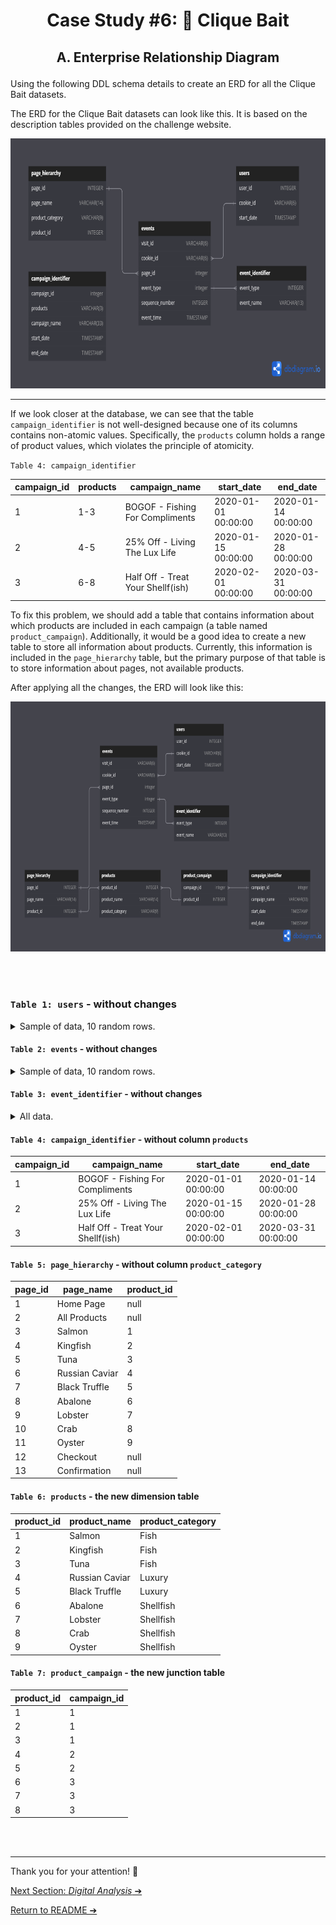 # <p align="center"> Case Study #6: 🎣 Clique Bait
 
## <p align="center"> A. Enterprise Relationship Diagram

Using the following DDL schema details to create an ERD for all the Clique Bait datasets.

The ERD for the Clique Bait datasets can look like this. It is based on the description tables provided on the challenge website.

<img src="assets/Clique Bait.png" height="400">

---

If we look closer at the database, we can see that the table `campaign_identifier` is not well-designed because one of its columns contains non-atomic values. Specifically, the `products` column holds a range of product values, which violates the principle of atomicity.

``Table 4: campaign_identifier``

| campaign_id | products | campaign_name                    | start_date          | end_date            |
|-------------|----------|----------------------------------|---------------------|---------------------|
| 1           | 1-3      | BOGOF - Fishing For Compliments | 2020-01-01 00:00:00 | 2020-01-14 00:00:00 |
| 2           | 4-5      | 25% Off - Living The Lux Life   | 2020-01-15 00:00:00 | 2020-01-28 00:00:00 |
| 3           | 6-8      | Half Off - Treat Your Shellf(ish) | 2020-02-01 00:00:00 | 2020-03-31 00:00:00 |

To fix this problem, we should add a table that contains information about which products are included in each campaign (a table named `product_campaign`). Additionally, it would be a good idea to create a new table to store all information about products. Currently, this information is included in the `page_hierarchy` table, but the primary purpose of that table is to store information about pages, not available products.

After applying all the changes, the ERD will look like this:

<img src="assets/Clique Bait v2.png" height="400">


<br></br>

### ``Table 1: users`` - without changes

<details><summary>
    Sample of data, 10 random rows.
  </summary> 

  user_id	| cookie_id	| start_date
--	| --	| --
397	| 3759ff	| 2020-03-30 00:00:00
215	| 863329	| 2020-01-26 00:00:00
191	| eefca9	| 2020-03-15 00:00:00
89	| 764796	| 2020-01-07 00:00:00
127	| 17ccc5	| 2020-01-22 00:00:00
81	| b0b666	| 2020-03-01 00:00:00
260	| a4f236	| 2020-01-08 00:00:00
203	| d1182f	| 2020-04-18 00:00:00
23	| 12dbc8	| 2020-01-18 00:00:00
375	| f61d69	| 2020-01-03 00:00:00
  </details>


#### ``Table 2: events`` - without changes

<details><summary>
    Sample of data, 10 random rows.
  </summary>  

| visit_id | cookie_id | page_id | event_type | sequence_number | event_time                 |
|----------|-----------|---------|------------|-----------------|---------------------------|
| 719fd3   | 3d83d3    | 5       | 1          | 4               | 2020-03-02 00:29:09.975502 |
| fb1eb1   | c5ff25    | 5       | 2          | 8               | 2020-01-22 07:59:16.761931 |
| 23fe81   | 1e8c2d    | 10      | 1          | 9               | 2020-03-21 13:14:11.745667 |
| ad91aa   | 648115    | 6       | 1          | 3               | 2020-04-27 16:28:09.824606 |
| 5576d7   | ac418c    | 6       | 1          | 4               | 2020-01-18 04:55:10.149236 |
| 48308b   | c686c1    | 8       | 1          | 5               | 2020-01-29 06:10:38.702163 |
| 46b17d   | 78f9b3    | 7       | 1          | 12              | 2020-02-16 09:45:31.926407 |
| 9fd196   | ccf057    | 4       | 1          | 5               | 2020-02-14 08:29:12.922164 |
| edf853   | f85454    | 1       | 1          | 1               | 2020-02-22 12:59:07.652207 |
| 3c6716   | 02e74f    | 3       | 2          | 5               | 2020-01-31 17:56:20.777383 |
  </details>

#### ``Table 3: event_identifier`` - without changes

<details><summary>
    All data.
  </summary>  

| event_type | event_name    |
|------------|---------------|
| 1          | Page View     |
| 2          | Add to Cart   |
| 3          | Purchase      |
| 4          | Ad Impression |
| 5          | Ad Click      |

  </details>

#### ``Table 4: campaign_identifier`` - without column `products`

| campaign_id  | campaign_name                    | start_date          | end_date            |
|-------------|----------------------------------|---------------------|---------------------|
| 1           | BOGOF - Fishing For Compliments | 2020-01-01 00:00:00 | 2020-01-14 00:00:00 |
| 2           | 25% Off - Living The Lux Life   | 2020-01-15 00:00:00 | 2020-01-28 00:00:00 |
| 3           | Half Off - Treat Your Shellf(ish) | 2020-02-01 00:00:00 | 2020-03-31 00:00:00 |



#### ``Table 5: page_hierarchy`` - without column `product_category`

| page_id | page_name          | product_id |
|---------|--------------------|------------|
| 1       | Home Page          | null       |
| 2       | All Products       | null       |
| 3       | Salmon             | 1          |
| 4       | Kingfish           | 2          |
| 5       | Tuna               | 3          |
| 6       | Russian Caviar     | 4          |
| 7       | Black Truffle      | 5          |
| 8       | Abalone            | 6          |
| 9       | Lobster            | 7          |
| 10      | Crab               | 8          |
| 11      | Oyster             | 9          |
| 12      | Checkout           | null       |
| 13      | Confirmation       | null       |


#### ``Table 6: products`` - the new dimension table

| product_id | product_name    | product_category |
|------------|-----------------|------------------|
| 1          | Salmon          | Fish             |
| 2          | Kingfish        | Fish             |
| 3          | Tuna            | Fish             |
| 4          | Russian Caviar  | Luxury           |
| 5          | Black Truffle   | Luxury           |
| 6          | Abalone         | Shellfish        |
| 7          | Lobster         | Shellfish        |
| 8          | Crab            | Shellfish        |
| 9          | Oyster          | Shellfish        |

#### ``Table 7: product_campaign`` - the new junction table

| product_id | campaign_id |
|------------|-------------|
| 1          | 1           |
| 2          | 1           |
| 3          | 1           |
| 4          | 2           |
| 5          | 2           |
| 6          | 3           |
| 7          | 3           |
| 8          | 3           |

<br></br>
***

Thank you for your attention! 🫶️

[Next Section: *Digital Analysis* ➔](https://github.com/ElaWajdzik/SQL-Challenge-Case-Study-6---Clique-Bait/blob/main/B.%20Digital%20Analysis.md)

[Return to README ➔](https://github.com/ElaWajdzik/SQL-Challenge-Case-Study-6---Clique-Bait/blob/main/README.md)